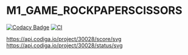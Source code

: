 # M1_GAME_ROCKPAPERSCISSORS

[![Codacy Badge](https://api.codacy.com/project/badge/Grade/f47ddc3f5a7b46cda42189e781f39670)](https://app.codacy.com/gh/Bhanugprakash/M1_GAME_ROCKPAPERSCISSORS?utm_source=github.com&utm_medium=referral&utm_content=Bhanugprakash/M1_GAME_ROCKPAPERSCISSORS&utm_campaign=Badge_Grade_Settings)
[![CI](https://github.com/Bhanugprakash/M1_GAME_ROCKPAPERSCISSORS/actions/workflows/blank.yml/badge.svg)](https://github.com/Bhanugprakash/M1_GAME_ROCKPAPERSCISSORS/actions/workflows/blank.yml)


https://api.codiga.io/project/30028/score/svg
https://api.codiga.io/project/30028/status/svg

